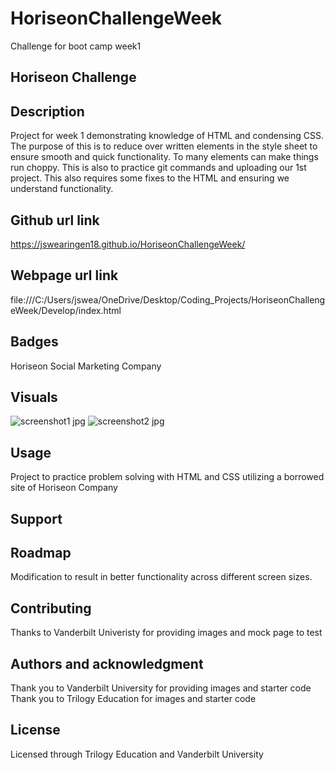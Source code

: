 # HoriseonChallengeWeek
Challenge for boot camp week1
## Horiseon Challenge

## Description
Project for week 1 demonstrating knowledge of HTML and condensing CSS.
The purpose of this is to reduce over written elements in the style sheet to 
ensure smooth and quick functionality. To many elements can make things run choppy.
This is also to practice git commands and uploading our 1st project. This also requires 
some fixes to the HTML and ensuring we understand functionality. 

## Github url link
https://jswearingen18.github.io/HoriseonChallengeWeek/

## Webpage url link
file:///C:/Users/jswea/OneDrive/Desktop/Coding_Projects/HoriseonChallengeWeek/Develop/index.html

## Badges
Horiseon Social Marketing Company

## Visuals
![screenshot1 jpg](https://user-images.githubusercontent.com/109003414/182995116-3f013407-6b7d-43aa-a2d5-e5b5ed3f3b44.png)
![screenshot2 jpg](https://user-images.githubusercontent.com/109003414/182995206-6722897a-1e31-427a-87d8-1e16e2fc089b.png)

## Usage
Project to practice problem solving with HTML and CSS utilizing a borrowed site of Horiseon Company

## Support

## Roadmap
Modification to result in better functionality across different screen sizes.

## Contributing
Thanks to Vanderbilt Univeristy for providing images and mock page to test

## Authors and acknowledgment
Thank you to Vanderbilt University for providing images and starter code
Thank you to Trilogy Education for images and starter code

## License
Licensed through Trilogy Education and Vanderbilt University



